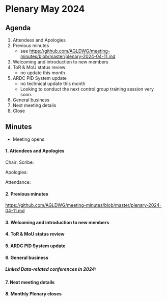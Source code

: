 # Plenary May 2024

## Agenda

1. Attendees and Apologies
2. Previous minutes
    * see <https://github.com/AGLDWG/meeting-minutes/blob/master/plenary-2024-04-11.md> 
3. Welcoming and introduction to new members
4. ToR & MoU status review
   * no update this month
5. ARDC PID System update
   * no technical update this month
   * Looking to conduct the next control group training session very soon.
6. General business
7. Next meeting details
8. Close 

## Minutes 

* Meeting opens
  
#### 1. Attendees and Apologies

Chair: 
Scribe: 

Apologies: 

Attendance:

#### 2. Previous minutes

<https://github.com/AGLDWG/meeting-minutes/blob/master/plenary-2024-04-11.md> 

#### 3. Welcoming and introduction to new members

#### 4. ToR & MoU status review

#### 5. ARDC PID System update

#### 6. General business

##### Linked Data-related conferences in 2024:

#### 7. Next meeting details

#### 8. Monthly Plenary closes 
